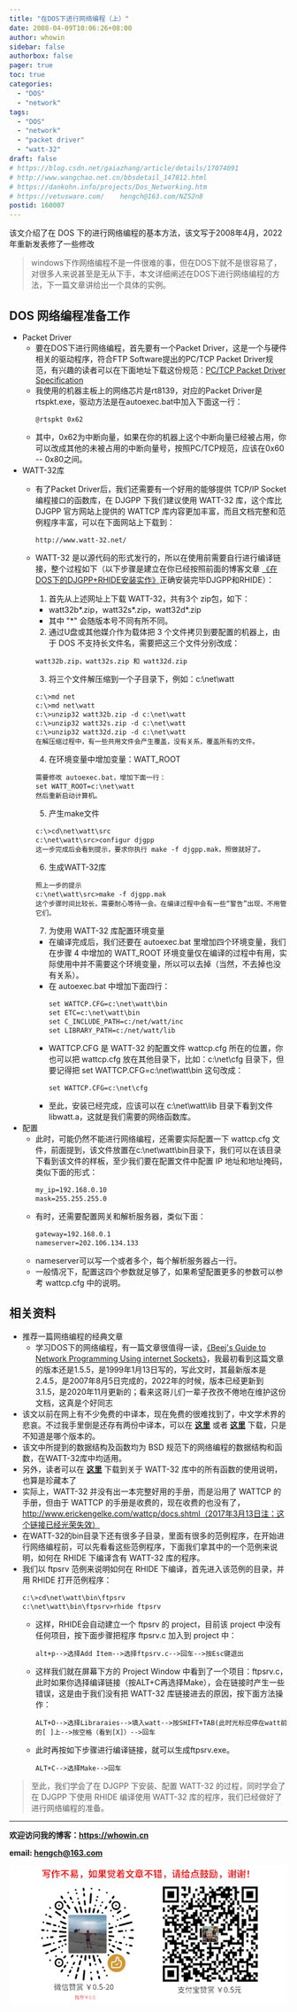 ```yaml
---
title: "在DOS下进行网络编程（上）"
date: 2008-04-09T10:06:26+08:00
author: whowin
sidebar: false
authorbox: false
pager: true
toc: true
categories:
  - "DOS"
  - "network"
tags:
  - "DOS"
  - "network"
  - "packet driver"
  - "watt-32"
draft: false
# https://blog.csdn.net/gaiazhang/article/details/17074091
# http://www.wangchao.net.cn/bbsdetail_147812.html
# https://dankohn.info/projects/Dos_Networking.htm
# https://vetusware.com/    hengch@163.com/NZ52n8
postid: 160007
---
```


该文介绍了在 DOS 下的进行网络编程的基本方法，该文写于2008年4月，2022年重新发表修了一些修改
<!--more-->

> windows下作网络编程不是一件很难的事，但在DOS下就不是很容易了，对很多人来说甚至是无从下手，本文详细阐述在DOS下进行网络编程的方法，下一篇文章讲给出一个具体的实例。

## DOS 网络编程准备工作
* Packet Driver
  - 要在DOS下进行网络编程，首先要有一个Packet Driver，这是一个与硬件相关的驱动程序，符合FTP Software提出的PC/TCP Packet Driver规范，有兴趣的读者可以在下面地址下载这份规范：[PC/TCP Packet Driver Specification](http://crynwr.com/packet_driver.html)
  - 我使用的机器主板上的网络芯片是rt8139，对应的Packet Driver是rtspkt.exe，驱动方法是在autoexec.bat中加入下面这一行：
    ```
    @rtspkt 0x62
    ```
  - 其中，0x62为中断向量，如果在你的机器上这个中断向量已经被占用，你可以改成其他的未被占用的中断向量号，按照PC/TCP规范，应该在0x60 -- 0x80之间。
* WATT-32库
  - 有了Packet Driver后，我们还需要有一个好用的能够提供 TCP/IP Socket 编程接口的函数库，在 DJGPP 下我们建议使用 WATT-32 库，这个库比 DJGPP 官方网站上提供的 WATTCP 库内容更加丰富，而且文档完整和范例程序丰富，可以在下面网站上下载到：
    ```
    http://www.watt-32.net/
    ```
  - WATT-32 是以源代码的形式发行的，所以在使用前需要自行进行编译链接，整个过程如下（以下步骤是建立在你已经按照前面的博客文章 [《在DOS下的DJGPP+RHIDE安装实作》][article01]正确安装完毕DJGPP和RHIDE）：
    1. 首先从上述网址上下载 WATT-32，共有3个 zip包，如下：
      + watt32b*.zip，watt32s*.zip，watt32d*.zip
      + 其中 "*" 会随版本号不同有所不同。

    2. 通过U盘或其他媒介作为载体把 3 个文件拷贝到要配置的机器上，由于 DOS 不支持长文件名，需要把这三个文件分别改成：
      ```
      watt32b.zip，watt32s.zip 和 watt32d.zip
      ```

    3. 将三个文件解压缩到一个子目录下，例如：c:\net\watt
      ```
      c:\>md net
      c:\>md net\watt
      c:\>unzip32 watt32b.zip -d c:\net\watt
      c:\>unzip32 watt32s.zip -d c:\net\watt
      c:\>unzip32 watt32d.zip -d c:\net\watt
      在解压缩过程中，有一些共用文件会产生覆盖，没有关系，覆盖所有的文件。
      ```

    4. 在环境变量中增加变量：WATT_ROOT
      ```
      需要修改 autoexec.bat，增加下面一行：
      set WATT_ROOT=c:\net\watt
      然后重新启动计算机。
      ```

    5. 产生make文件
      ```
      c:\>cd\net\watt\src
      c:\net\watt\src>configur djgpp
      这一步完成后会看到提示，要求你执行 make -f djgpp.mak，照做就好了。
      ```

    6. 生成WATT-32库
      ```
      照上一步的提示
      c:\net\watt\src>make -f djgpp.mak
      这个步骤时间比较长，需要耐心等待一会。在编译过程中会有一些“警告”出现，不用管它们。
      ```

    7. 为使用 WATT-32 库配置环境变量
      + 在编译完成后，我们还要在 autoexec.bat 里增加四个环境变量，我们在步骤 4 中增加的 WATT_ROOT 环境变量仅在编译的过程中有用，实际使用中并不需要这个环境变量，所以可以去掉（当然，不去掉也没有关系）。
      + 在 autoexec.bat 中增加下面四行：
        ```
        set WATTCP.CFG=c:\net\watt\bin
        set ETC=c:\net\watt\bin
        set C_INCLUDE_PATH=c:/net/watt/inc
        set LIBRARY_PATH=c:/net/watt/lib
        ```
      + WATTCP.CFG 是 WATT-32 的配置文件 wattcp.cfg 所在的位置，你也可以把 wattcp.cfg 放在其他目录下，比如：c:\net\cfg 目录下，但要记得把 set WATTCP.CFG=c:\net\watt\bin 这句改成：
        ```
        set WATTCP.CFG=c:\net\cfg
        ```
      + 至此，安装已经完成，应该可以在 c:\net\watt\lib 目录下看到文件 libwatt.a，这就是我们需要的网络函数库。
* 配置
  - 此时，可能仍然不能进行网络编程，还需要实际配置一下 wattcp.cfg 文件，前面提到，该文件放置在c:\net\watt\bin目录下，我们可以在该目录下看到该文件的样板，至少我们要在配置文件中配置 IP 地址和地址掩码，类似下面的形式：
    ```
    my_ip=192.168.0.10
    mask=255.255.255.0
    ```
  - 有时，还需要配置网关和解析服务器，类似下面：
    ```
    gateway=192.168.0.1
    nameserver=202.106.134.133
    ```
  - nameserver可以写一个或者多个，每个解析服务器占一行。
  - 一般情况下，配置这四个参数就足够了，如果希望配置更多的参数可以参考 wattcp.cfg 中的说明。
## 相关资料
  * 推荐一篇网络编程的经典文章
    - 学习DOS下的网络编程，有一篇文章很值得一读，[《Beej's Guide to Network Programming Using internet Sockets》][article02]，我最初看到这篇文章的版本还是1.5.5，是1999年1月13日写的，写此文时，其最新版本是 2.4.5，是2007年8月5日完成的，2022年的时候，版本已经更新到 3.1.5，是2020年11月更新的；看来这哥儿们一辈子孜孜不倦地在维护这份文档，这真是个好同志
  * 该文以前在网上有不少免费的中译本，现在免费的很难找到了，中文学术界的悲哀。不过我手里倒是还存有两份中译本，可以在 [**这里**][article03] 或者 [**这里**][article04] 下载，只是不知道是哪个版本的。
  * 该文中所提到的数据结构及函数均为 BSD 规范下的网络编程的数据结构和函数，在WATT-32库中均适用。
  * 另外，读者可以在 [**这里**][article05] 下载到关于 WATT-32 库中的所有函数的使用说明，也算是珍藏本了
  * 实际上，WATT-32 并没有出一本完整好用的手册，而是沿用了 WATTCP 的手册，但由于 WATTCP 的手册是收费的，现在收费的也没有了，http://www.erickengelke.com/wattcp/docs.shtml（2017年3月13日注：这个链接已经光荣失效）
  * 在WATT-32的bin目录下还有很多子目录，里面有很多的范例程序，在开始进行网络编程前，可以先看看这些范例程序，下面我们拿其中的一个范例来说明，如何在 RHIDE 下编译含有 WATT-32 库的程序。
  * 我们以 ftpsrv 范例来说明如何在 RHIDE 下编译，首先进入该范例的目录，并用 RHIDE 打开范例程序：
    ```
    c:\>cd\net\watt\bin\ftpsrv
    c:\net\watt\bin\ftpsrv>rhide ftpsrv
    ```
    - 这样，RHIDE会自动建立一个 ftpsrv 的 project，目前该 project 中没有任何项目，按下面步骤把程序 ftpsrv.c 加入到 project 中：
      ```
      alt+p-->选择Add Item-->选择ftpsrv.c-->回车-->按Esc键退出
      ```
    - 这样我们就在屏幕下方的 Project Window 中看到了一个项目：ftpsrv.c，此时如果你选择编译链接（按ALT+C再选择Make），会在链接时产生一些错误，这是由于我们没有把 WATT-32 库链接进去的原因，按下面方法操作：
      ```
      ALT+O-->选择Libraraies-->填入watt-->按SHIFT+TAB(此时光标应停在watt前的[ ]上-->按空格（看到[X]）-->回车
      ```
    - 此时再按如下步骤进行编译链接，就可以生成ftpsrv.exe。
      ```
      ALT+C-->选择Make-->回车
      ```

> 至此，我们学会了在 DJGPP 下安装、配置 WATT-32 的过程，同时学会了在 DJGPP 下使用 RHIDE 编译使用 WATT-32 库的程序，我们已经做好了进行网络编程的准备。

-------------
**欢迎访问我的博客：https://whowin.cn**

**email: hengch@163.com**

![donation][img_sponsor_qrcode]

[img_sponsor_qrcode]:/images/qrcode/sponsor-qrcode.png


[article01]:../0004-install-djgpp-rhide-under-dos/
[article02]:https://beej.us/guide/bgnet/
[article03]:/references/bgnet.txt
[article04]:/references/Beej-cn-20140429.pdf
[article05]:/references/watt-32.chm
